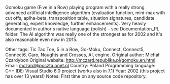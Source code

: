 Gomoku game (Five in a Row) playing program with a really strong advanced artificial intelligence algorithm (evaluation function, mini-max with cut offs, aplha-beta, transposition table, situation signatures, candidate generating, expert knowledge, further enhancements). Very heavly documented in author's native language (polish) - see Documentation_PL folder.  The AI algorithm was really one of the strongest as for 2002 and it's also reasonable even now in 2015.

Other tags: Tic Tac Toe, 5 in a Row, Go-Moku, Connect, Connect5, Connect6, Caro, Noughts and Crosses, AI, engine. 
Original author: Michał Czardybon
Original website: http://mczard.republika.pl/gomoku.en.html
Email:  mczard@poczta.onet.pl
Country: Poland
Programming language: C++
IDE: Visual Studio 6.0 project (works also in 7.1) 
Year: 2002 (this project has over 13 years!)
Notes: First time on any source code repository.
